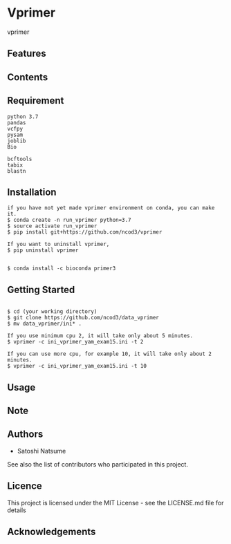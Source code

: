 # Vprimer

vprimer

## Features

## Contents

## Requirement

~~~
python 3.7
pandas
vcfpy
pysam
joblib
Bio

bcftools
tabix
blastn
~~~

## Installation
~~~
if you have not yet made vprimer environment on conda, you can make it.
$ conda create -n run_vprimer python=3.7
$ source activate run_vprimer
$ pip install git+https://github.com/ncod3/vprimer

If you want to uninstall vprimer,
$ pip uninstall vprimer


$ conda install -c bioconda primer3 

~~~

## Getting Started

~~~

$ cd (your working directory)
$ git clone https://github.com/ncod3/data_vprimer
$ mv data_vprimer/ini* .

If you use minimum cpu 2, it will take only about 5 minutes.
$ vprimer -c ini_vprimer_yam_exam15.ini -t 2

If you can use more cpu, for example 10, it will take only about 2 minutes.
$ vprimer -c ini_vprimer_yam_exam15.ini -t 10
~~~

## Usage

## Note

## Authors
- Satoshi Natsume

See also the list of contributors who participated in this project.

## Licence
This project is licensed under the MIT License - see the LICENSE.md file for details

## Acknowledgements

